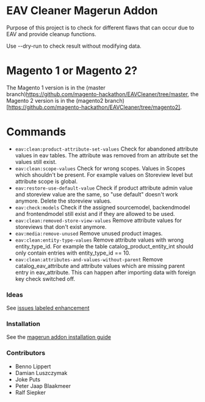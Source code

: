 # EAV Cleaner Magerun Addon

Purpose of this project is to check for different flaws that can occur due to EAV and provide cleanup functions.

Use --dry-run to check result without modifying data.

# Magento 1 or Magento 2?

The Magento 1 version is in the (master branch)https://github.com/magento-hackathon/EAVCleaner/tree/master, the Magento 2 version is in the (magento2 branch)[https://github.com/magento-hackathon/EAVCleaner/tree/magento2].

# Commands

* `eav:clean:product-attribute-set-values` Check for abandoned attribute values in eav tables. The attribute was removed from an attribute set the values still exist. 
* `eav:clean:scope-values` Check for wrong scopes. Values in Scopes which shouldn't be present. For example values on Storeview level but attribute scope is global.
* `eav:restore-use-default-value` Check if product attribute admin value and storeview value are the same, so "use default" doesn't work anymore. Delete the storeview values.
* `eav:check:models` Check if the assigned sourcemodel, backendmodel and frontendmodel still exist and if they are allowed to be used.
* `eav:clean:removed-store-view-values` Remove attribute values for storeviews that don't exist anymore.
* `eav:media:remove-unused` Remove unused product images.
* `eav:clean:entity-type-values` Remove attribute values with wrong entity_type_id. For example the table catalog_product_entity_int should only contain entries with entity_type_id == 10.
* `eav:clean:attributes-and-values-without-parent` Remove catalog_eav_attribute and attribute values which are missing parent entry in eav_attribute. This can happen after importing data with foreign key check switched off.

### Ideas

See [issues labeled enhancement](https://github.com/magento-hackathon/EAVCleaner/issues?q=is%3Aissue+is%3Aopen+label%3Aenhancement)

### Installation

See the [magerun addon installation guide](https://github.com/netz98/n98-magerun/wiki/Modules#where-can-modules-be-placed)

### Contributors
- Benno Lippert
- Damian Luszczymak
- Joke Puts
- Peter Jaap Blaakmeer
- Ralf Siepker
